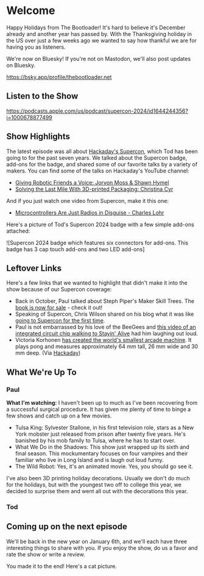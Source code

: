 # Welcome

Happy Holidays from The Bootloader! It's hard to believe it's December already and another year has passed by.  With the Thanksgiving holiday in the US over just a few weeks ago we wanted to say how thankful we are for having you as listeners.  

We're now on Bluesky!  If you're not on Mastodon, we'll also post updates on Bluesky.

https://bsky.app/profile/thebootloader.net

## Listen to the Show

https://podcasts.apple.com/us/podcast/supercon-2024/id1644244356?i=1000678877499

## Show Highlights

The latest episode was all about [Hackaday's Supercon](https://hackaday.io/superconference/), which Tod has been going to for the past seven years.  We talked about the Supercon badge, add-ons for the badge, and shared some of our favorite talks by a variety of makers.  You can find some of the talks on Hackaday's YouTube channel:

* [Giving Robotic Friends a Voice: Jorvon Moss & Shawn Hymel](https://www.youtube.com/watch?v=uitqFyHD-QQ)
* [Solving the Last Mile With 3D-printed Packaging: Christina Cyr](https://www.youtube.com/watch?v=EC1JbWsBb1M)

And if you just watch one video from Supercon, make it this one:

* [Microcontrollers Are Just Radios in Disguise - Charles Lohr](https://www.youtube.com/watch?v=V57f5YltIwk)

Here's a picture of Tod's Supercon 2024 badge with a few simple add-ons attached:

![Supercon 2024 badge which features six connectors for add-ons.  This badge has 3 cap touch add-ons and two LED add-ons]

## Leftover Links

Here's a few links that we wanted to highlight that didn't make it into the show because of our Supercon coverage:

* Back in October, Paul talked about Steph Piper's Maker Skill Trees.  The [book is now for sale](https://www.makershed.com/collections/all/products/make-skillseeker-workbook) - check it out!
* Speaking of Supercon, Chris Wilson shared on his blog what it was like [going to Supercon for the first time](https://cdwilson.dev/articles/hackaday-supercon-2024/).
* Paul is not embarrassed by his love of the BeeGees and [this video of an integrated circuit chip walking to Stayin' Alive](https://www.youtube.com/watch?v=mDhNQPt8An0) had him laughing out loud.
* Victoria Korhonen [has created the world's smallest arcade machine](https://www.cbc.ca/news/canada/london/it-s-not-yet-official-but-this-is-the-world-s-smallest-arcade-machine-guess-what-game-it-plays-1.7406570).  It plays pong and measures approximately 64 mm tall, 26 mm wide and 30 mm deep.  (Via [Hackaday](https://hackaday.com/2024/12/11/tiny-pong-big-ambitions-worlds-smallest-arcade/))

## What We're Up To

### Paul

**What I'm watching:** I haven't been up to much as I've been recovering from a successful surgical procedure.  It has given me plenty of time to binge a few shows and catch up on a few movies.

* Tulsa King: Sylvester Stallone, in his first television role, stars as a New York mobster just released from prison after twenty five years.  He's banished by his mob family to Tulsa, where he has to start over. 
* What We Do in the Shadows: This show just wrapped up its sixth and final season.  This mockumentary focuses on four vampires and their familiar who live in Long Island and is laugh out loud funny.
* The Wild Robot: Yes, it's an animated movie.  Yes, you should go see it.

I've also been 3D printing holiday decorations.  Usually we don't do much for the holidays, but with the youngest two off to college this year, we decided to surprise them and went all out with the decorations this year.

### Tod


## Coming up on the next episode

We'll be back in the new year on January 6th, and we'll each have three interesting things to share with you.  If you enjoy the show, do us a favor and rate the show or write a review.  

You made it to the end!  Here's a cat picture.
